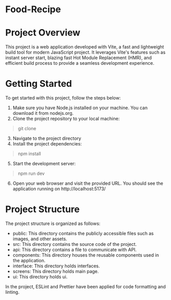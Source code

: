 # Food-Recipe
# Project Overview

This project is a web application developed with Vite, a fast and lightweight build tool for modern JavaScript project.
It leverages Vite's features such as instant server start, blazing fast Hot Module Replacement (HMR), and efficient build process to provide a seamless development experience.

# Getting Started
To get started with this project, follow the steps below:

1. Make sure you have Node.js installed on your machine. You can download it from nodejs.org.
2. Clone the project repository to your local machine:

> git clone <repository-url>

3. Navigate to the project directory
4. Install the project dependencies:

 > npm install

5. Start the development server:

 > npm run dev

6. Open your web browser and visit the provided URL. You should see the application running on  http://localhost:5173/

# Project Structure
 
The project structure is organized as follows:  
- public: This directory contains the publicly accessible files such as images, and other assets.  
- src: This directory contains the source code of the project.  
- api: This directory contains a file to communicate with API.  
- components: This directory houses the reusable components used in the application.  
- interface: This directory holds interfaces.  
- screens: This directory holds main page.  
- ui: This directory holds ui.  
 
In the project, ESLint and Prettier have been applied for code formatting and linting.

